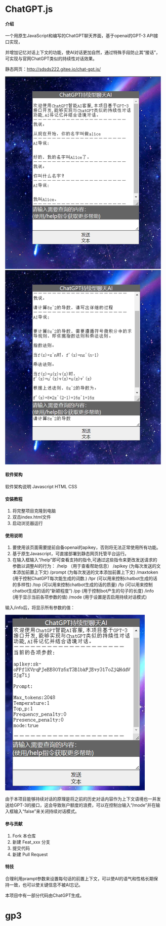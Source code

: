 # ChatGPT.js

#### 介绍
一个用原生JavaScript和编写的ChatGPT聊天界面，基于openai的GPT-3 API接口实现，

并增加记忆对话上下文的功能，使AI对话更加自然，通过特殊手段防止其“接话”，可实现与官网ChatGPT类似的持续性对话效果。

静态网页：http://sdsds222.gitee.io/chat-gpt.js/

![输入图片说明](img/%E5%B1%8F%E5%B9%95%E6%88%AA%E5%9B%BE%202023-02-11%20092124.png)
![输入图片说明](img/%E5%B1%8F%E5%B9%95%E6%88%AA%E5%9B%BE%202023-02-11%20092314.png)
#### 软件架构
软件架构说明
Javascript HTML CSS

#### 安装教程

1.  将完整项目克隆到电脑
2.  双击index.html文件
3.  启动浏览器运行

#### 使用说明

1.  要使用该页面需要提前自备openai的apikey，否则将无法正常使用所有功能。
2.  基于原生Javascript，可直接部署到静态网页托管平台运行。
3.  在输入框输入“/help”即可查看支持的指令,可通过这些指令来更改发送请求的参数以调整AI的行为：
/help （用于查看帮助信息）
/apikey  (为每次发送的文本添加前置上下文)
/prompt  (为每次发送的文本添加前置上下文)
/maxtoken  (用于控制ChatGPT每次能生成的词数.)
/tpr (可以用来控制chatbot生成的话的多样性)
/top  (可以用来控制chatbot生成的话的质量)
/fp  (可以用来控制chatbot生成的话的“新颖程度”)
/pp  (用于控制bot产生的句子的长度)
/info  (用于显示当前各项参数的值)
/mode  (用于设置是否启用持续对话模式)

输入/info后，将显示所有参数的值：

![输入图片说明](img/%E5%B1%8F%E5%B9%95%E6%88%AA%E5%9B%BE%202023-02-11%20092529.png)

由于本项目能够持续对话的原理是将之前的历史对话内容作为上下文语境也一并发送给GPT-3的接口，这会导致账户额度的浪费，可以在控制台输入“/mode”并在输入框输入“false”来关闭持续对话模式。


#### 参与贡献

1.  Fork 本仓库
2.  新建 Feat_xxx 分支
3.  提交代码
4.  新建 Pull Request


#### 特技

合理利用prampt参数来设置每句话的前置上下文，可以使AI的语气和性格长期保持一致，也可以使关键信息不被AI忘记。

本项目中有一部分代码由ChatGPT生成。

# gp3

